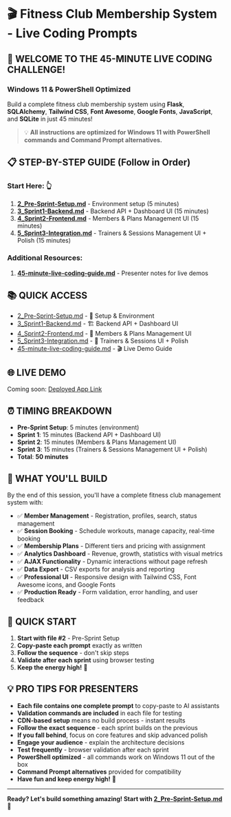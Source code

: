 # 🎬 Fitness Club Membership System - Live Coding Prompts

## 🚀 **WELCOME TO THE 45-MINUTE LIVE CODING CHALLENGE!**

### **Windows 11 & PowerShell Optimized**

Build a complete fitness club membership system using **Flask**, **SQLAlchemy**, **Tailwind CSS**, **Font Awesome**, **Google Fonts**, **JavaScript**, and **SQLite** in just 45 minutes!

> 💡 **All instructions are optimized for Windows 11 with PowerShell commands and Command Prompt alternatives.**

## 📋 **STEP-BY-STEP GUIDE** (Follow in Order)

### **Start Here:** 👆

1. **[2_Pre-Sprint-Setup.md](2_Pre-Sprint-Setup.md)** - Environment setup (5 minutes)
2. **[3_Sprint1-Backend.md](3_Sprint1-Backend.md)** - Backend API + Dashboard UI (15 minutes)
3. **[4_Sprint2-Frontend.md](4_Sprint2-Frontend.md)** - Members & Plans Management UI (15 minutes)
4. **[5_Sprint3-Integration.md](5_Sprint3-Integration.md)** - Trainers & Sessions Management UI + Polish (15 minutes)

### **Additional Resources:**

1. **[45-minute-live-coding-guide.md](45-minute-live-coding-guide.md)** - Presenter notes for live demos

## 📚 **QUICK ACCESS**

- [2_Pre-Sprint-Setup.md](2_Pre-Sprint-Setup.md) - 🔧 Setup & Environment
- [3_Sprint1-Backend.md](3_Sprint1-Backend.md) - 🏗️ Backend API + Dashboard UI
- [4_Sprint2-Frontend.md](4_Sprint2-Frontend.md) - 🎨 Members & Plans Management UI
- [5_Sprint3-Integration.md](5_Sprint3-Integration.md) - 🔗 Trainers & Sessions UI + Polish
- [45-minute-live-coding-guide.md](45-minute-live-coding-guide.md) - 🎬 Live Demo Guide

## 🌐 **LIVE DEMO**

Coming soon: [Deployed App Link](https://your-deployment-url.com)

## ⏰ **TIMING BREAKDOWN**

- **Pre-Sprint Setup**: 5 minutes (environment)
- **Sprint 1**: 15 minutes (Backend API + Dashboard UI)
- **Sprint 2**: 15 minutes (Members & Plans Management UI)
- **Sprint 3**: 15 minutes (Trainers & Sessions Management UI + Polish)
- **Total**: **50 minutes**

## 🎯 **WHAT YOU'LL BUILD**

By the end of this session, you'll have a complete fitness club management system with:

- ✅ **Member Management** - Registration, profiles, search, status management
- ✅ **Session Booking** - Schedule workouts, manage capacity, real-time booking
- ✅ **Membership Plans** - Different tiers and pricing with assignment
- ✅ **Analytics Dashboard** - Revenue, growth, statistics with visual metrics
- ✅ **AJAX Functionality** - Dynamic interactions without page refresh
- ✅ **Data Export** - CSV exports for analysis and reporting
- ✅ **Professional UI** - Responsive design with Tailwind CSS, Font Awesome icons, and Google Fonts
- ✅ **Production Ready** - Form validation, error handling, and user feedback

## 🚀 **QUICK START**

1. **Start with file #2** - Pre-Sprint Setup
2. **Copy-paste each prompt** exactly as written
3. **Follow the sequence** - don't skip steps
4. **Validate after each sprint** using browser testing
5. **Keep the energy high!** 🎉

## 💡 **PRO TIPS FOR PRESENTERS**

- **Each file contains one complete prompt** to copy-paste to AI assistants
- **Validation commands are included** in each file for testing
- **CDN-based setup** means no build process - instant results
- **Follow the exact sequence** - each sprint builds on the previous
- **If you fall behind**, focus on core features and skip advanced polish
- **Engage your audience** - explain the architecture decisions
- **Test frequently** - browser validation after each sprint
- **PowerShell optimized** - all commands work on Windows 11 out of the box
- **Command Prompt alternatives** provided for compatibility
- **Have fun and keep energy high!** 🎉

---

**Ready? Let's build something amazing! Start with [2_Pre-Sprint-Setup.md](2_Pre-Sprint-Setup.md) 🚀**
